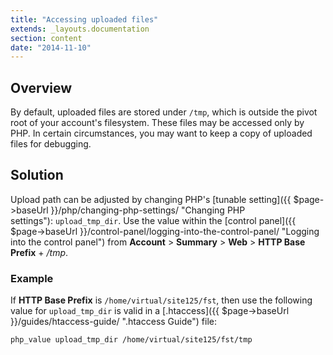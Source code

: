 ```yaml
---
title: "Accessing uploaded files"
extends: _layouts.documentation
section: content
date: "2014-11-10"
---
```


## Overview

By default, uploaded files are stored under `/tmp`, which is outside the pivot root of your account's filesystem. These files may be accessed only by PHP. In certain circumstances, you may want to keep a copy of uploaded files for debugging.

## Solution

Upload path can be adjusted by changing PHP's [tunable setting]({{ $page->baseUrl }}/php/changing-php-settings/ "Changing PHP settings"): `upload_tmp_dir`. Use the value within the [control panel]({{ $page->baseUrl }}/control-panel/logging-into-the-control-panel/ "Logging into the control panel") from **Account** > **Summary** > **Web** > **HTTP Base Prefix** + _/tmp_.

### Example

If **HTTP Base Prefix** is `/home/virtual/site125/fst`, then use the following value for `upload_tmp_dir` is valid in a [.htaccess]({{ $page->baseUrl }}/guides/htaccess-guide/ ".htaccess Guide") file:

`php_value upload_tmp_dir /home/virtual/site125/fst/tmp`
